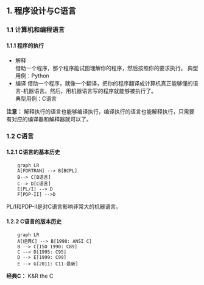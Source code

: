 ## 1. 程序设计与C语言
### 1.1 计算机和编程语言
#### 1.1.1 程序的执行
* 解释  
借助一个程序，那个程序能试图理解你的程序，然后按照你的要求执行。 
典型用例：Python
* 编译 
借助一个程序，就像一个翻译，把你的程序翻译成计算机真正能够懂的语言-机器语言。然后，用机器语言写的程序就能够被执行了。  
典型用例：C语言  

**注意：** 解释执行的语言也能够编译执行，编译执行的语言也能解释执行，只需要有对应的编译器和解释器就可以了。  
### 1.2 C语言
#### 1.2.1 C语言的基本历史
```mermaid
    graph LR
    A[FORTRAN] --> B[BCPL] 
    B--> C[B语言] 
    C--> D[C语言]
    E[PL/I] --> D
    F[PDP-II] -->D
```
PL/I和PDP-II是对C语言影响非常大的机器语言。
#### 1.2.2 C语言的版本历史
```mermaid
    graph LR
    A[经典C] --> B[1990: ANSI C]
    B --> C[ISO 1990: C89]
    C --> D[1995: C95]
    D --> E[1999: C99]
    E --> G[2011: C11-最新]
```
**经典C：** K&R the C

